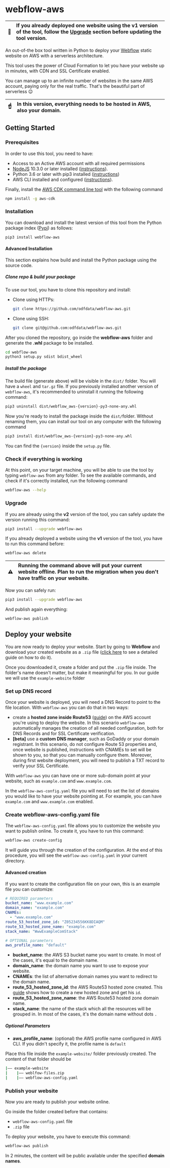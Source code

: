 # webflow-aws

| 🛑 | If you already deployed one website using the **v1** version of the tool, follow the [Upgrade](#upgrade) section before updating the tool version. |
|---------------|:-------------------------------------------------------------------------|

An out-of-the box tool written in Python to deploy your [Webflow](https://webflow.com/) static website on AWS with a serverless architecture.

This tool uses the power of Cloud Formation to let you have your website up in minutes, with CDN and SSL Certificate enabled.

You can manage up to an infinite number of websites in the same AWS account, paying only for the real traffic. That's the beautiful part of serverless 😉

| ☝️ | In this version, everything needs to be hosted in AWS, also your domain. |
|---------------|:-------------------------------------------------------------------------|

## Getting Started

### Prerequisites

In order to use this tool, you need to have:
- Access to an Active AWS account with all required permissions
- [NodeJS](https://nodejs.org/en/download/) 10.3.0 or later installed
  ([instructions](https://itsfoss.com/install-nodejs-ubuntu/)).
- Python 3.6 or later with pip3 installed ([instructions](https://docs.python-guide.org/starting/install3/linux/))
- AWS CLI installed and configured ([instructions](https://docs.aws.amazon.com/cli/latest/userguide/install-cliv2.html)).

Finally, install the [AWS CDK command line tool](https://aws.amazon.com/cdk) with the following command

```bash
npm install -g aws-cdk
```

### Installation

You can download and install the latest version of this tool from the Python package index ([Pypi](https://pypi.org)) 
as follows:

```bash
pip3 install webflow-aws
```

#### Advanced Installation

This section explains how build and install the Python package using the source code.

##### Clone repo & build your package

To use our tool, you have to clone this repository and install:

- Clone using HTTPs:
  ```bash
  git clone https://github.com/odfdata/webflow-aws.git
  ```
- Clone using SSH:
  ```bash
  git clone git@github.com:odfdata/webflow-aws.git 
  ```

After you cloned the repository, go inside the **webflow-aws** folder and generate the **.whl** package to be installed.

```bash
cd webflow-aws
python3 setup.py sdist bdist_wheel
```

##### Install the package

The build file (generate above) will be visible in the `dist/` folder. You will have a `wheel` and `tar.gz` file. 
If you previously installed another version of `webflow-aws`, it's recommended to uninstall it running the following
command:

```bash
pip3 uninstall dist/webflow_aws-{version}-py3-none-any.whl
```

Now you're ready to install the package inside the `dist/`folder. Without renaming them, you can install our tool on 
any computer with the following command

```bash
pip3 install dist/webflow_aws-{version}-py3-none-any.whl
```

You can find the `{version}` inside the `setup.py` file.

### Check if everything is working

At this point, on your target machine, you will be able to use the tool by typing `webflow-aws` from any folder. To see
the available commands, and check if it's correctly installed, run the following command

```bash
webflow-aws --help
```

### Upgrade

If you are already using the **v2** version of the tool, you can safely update the version running this command:

```bash
pip3 install --upgrade webflow-aws
```

If you already deployed a website using the **v1** version of the tool, you have to run this command before:

```bash
webflow-aws delete
```

| ⚠️ | Running the command above will put your current website offline. Plan to run the migration when you don't have traffic on your website. |
|---------------|:-------------------------------------------------------------------------|

Now you can safely run:

```bash
pip3 install --upgrade webflow-aws
```

And publish again everything:

```bash
webflow-aws publish
```


## Deploy your website

You are now ready to deploy your website. Start by going to **Webflow** and download your created website as a `.zip` file 
([click here](https://university.webflow.com/lesson/code-export) to see a detailed guide on how to do it).

Once you downloaded it, create a folder and put the `.zip` file inside. The folder's name doesn't matter, but make it meaningful for you. In our guide we will use the `example-website` folder

### Set up DNS record

Once your website is deployed, you will need a DNS Record to point to the file location. With `webflow-aws` you can do that in two ways:

* create a **hosted zone inside Route53** ([guide](https://medium.com/@dbclin/amazon-route-53-and-dns-whats-in-a-name-28fa4ac2826c)) on the AWS account you're using to deploy the website. In this scenario `webflow-aws` automatically manages the creation of all needed configuration, both for DNS Records and for SSL Certificate verification. 
* **[beta]** use a **custom DNS manager**, such as GoDaddy or your domain registrant. In this scenario, do not configure Route 53 properties and, once website is published, instructions with CNAMEs to set will be shown to you, so that you can manually configure them. Moreover, during first website deployment, you will need to publish a TXT record to verify your SSL Certificate.

With `webflow-aws` you can have one or more sub-domain point at your website, such as `example.com` and `www.example.com`.

In the `webflow-aws-config.yaml` file you will need to set the list of domains you would like to have your website pointing at. For example, you can have `example.com` and `www.example.com` enabled.

### Create webflow-aws-config.yaml file

The `webflow-aws-config.yaml` file allows you to customize the website you want to publish online. To create it, you
have to run this command:

```bash
webflow-aws create-config
```

It will guide you through the creation of the configuration. At the end of this procedure, you will see the
`webflow-aws-config.yaml` in your current directory.


#### Advanced creation

If you want to create the configuration file on your own, this is an example file you can customize:

```yaml
# REQUIRED parameters
bucket_name: "www.example.com"
domain_name: "example.com"
CNAMEs:
  - "www.example.com"
route_53_hosted_zone_id: "Z05234556KK8DIAQM"
route_53_hosted_zone_name: "example.com"
stack_name: "WwwExampleComStack"

# OPTIONAL parameters
aws_profile_name: "default"
```

- **bucket_name**: the AWS S3 bucket name you want to create. In most of the cases, it's equal to the domain name.
- **domain_name**: the domain name you want to use to expose your website.
- **CNAMEs**: the list of alternative domain names you want to redirect to the domain name.
- **route_53_hosted_zone_id**: the AWS Route53 hosted zone created. This  
  [guide](https://docs.aws.amazon.com/Route53/latest/DeveloperGuide/CreatingHostedZone.html) shows how to create a
  new hosted zone and get his `id`.
- **route_53_hosted_zone_name**: the AWS Route53 hosted zone domain name.
- **stack_name**: the name of the stack which all the resources will be grouped in. In most of the cases, it's the
  domain name without dots `.`
  
##### Optional Parameters

- **aws_profile_name**: (optional) the AWS profile name configured in AWS CLI. If you didn't specify it,
  the profile name is `default`

Place this file inside the `example-website/` folder previously created. The content of that folder should be

```bash
|—— example-website
|    |—— weblfow-files.zip
|    |—— webflow-aws-config.yaml
```

### Publish your website

Now you are ready to publish your website online. 

Go inside the folder created before that contains:

+ `webflow-aws-config.yaml` file
+ `.zip` file

To deploy your website, you have to execute this command:

```bash
webflow-aws publish
```

In 2 minutes, the content will be public available under the specified **domain names**.
